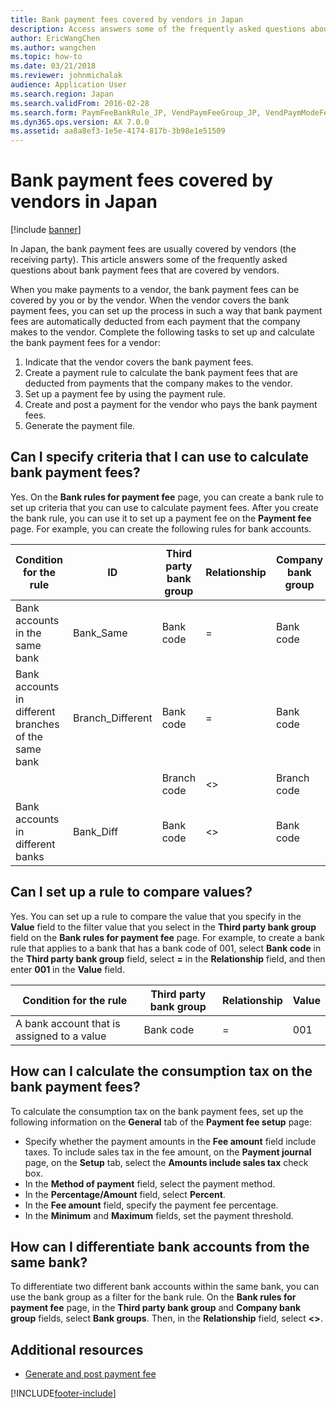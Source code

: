```yaml
---
title: Bank payment fees covered by vendors in Japan
description: Access answers some of the frequently asked questions about bank payment fees that are covered by vendors in Japan, including a step-by-step process.
author: EricWangChen
ms.author: wangchen
ms.topic: how-to
ms.date: 03/21/2018
ms.reviewer: johnmichalak
audience: Application User 
ms.search.region: Japan
ms.search.validFrom: 2016-02-28
ms.search.form: PaymFeeBankRule_JP, VendPaymFeeGroup_JP, VendPaymModeFee
ms.dyn365.ops.version: AX 7.0.0
ms.assetid: aa8a8ef3-1e5e-4174-817b-3b98e1e51509
---
```


# Bank payment fees covered by vendors in Japan

[!include [banner](../../includes/banner.md)]

In Japan, the bank payment fees are usually covered by vendors (the receiving party). This article answers some of the frequently asked questions about bank payment fees that are covered by vendors.

When you make payments to a vendor, the bank payment fees can be covered by you or by the vendor. When the vendor covers the bank payment fees, you can set up the process in such a way that bank payment fees are automatically deducted from each payment that the company makes to the vendor. Complete the following tasks to set up and calculate the bank payment fees for a vendor:

1.  Indicate that the vendor covers the bank payment fees.
2.  Create a payment rule to calculate the bank payment fees that are deducted from payments that the company makes to the vendor.
3.  Set up a payment fee by using the payment rule.
4.  Create and post a payment for the vendor who pays the bank payment fees.
5.  Generate the payment file.

## Can I specify criteria that I can use to calculate bank payment fees?
Yes. On the **Bank rules for payment fee** page, you can create a bank rule to set up criteria that you can use to calculate payment fees. After you create the bank rule, you can use it to set up a payment fee on the **Payment fee** page. For example, you can create the following rules for bank accounts.

| Condition for the rule                               | ID                | Third party bank group | Relationship | Company bank group |
|------------------------------------------------------|-------------------|------------------------|--------------|--------------------|
| Bank accounts in the same bank                       | Bank\_Same        | Bank code              | =            | Bank code          |
| Bank accounts in different branches of the same bank | Branch\_Different | Bank code              | =            | Bank code          |
|                                                      |                   | Branch code            | &lt;&gt;     | Branch code        |
| Bank accounts in different banks                     | Bank\_Diff        | Bank code              | &lt;&gt;     | Bank code          |

## Can I set up a rule to compare values?
Yes. You can set up a rule to compare the value that you specify in the **Value** field to the filter value that you select in the **Third party bank group** field on the **Bank rules for payment fee** page. For example, to create a bank rule that applies to a bank that has a bank code of 001, select **Bank code** in the **Third party bank group** field, select **=** in the **Relationship** field, and then enter **001** in the **Value** field.

| Condition for the rule                     | Third party bank group | Relationship | Value |
|--------------------------------------------|------------------------|--------------|-------|
| A bank account that is assigned to a value | Bank code              | =            | 001   |

## How can I calculate the consumption tax on the bank payment fees?
To calculate the consumption tax on the bank payment fees, set up the following information on the **General** tab of the **Payment fee setup** page:

-   Specify whether the payment amounts in the **Fee amount** field include taxes. To include sales tax in the fee amount, on the **Payment journal** page, on the **Setup** tab, select the **Amounts include sales tax** check box.
-   In the **Method of payment** field, select the payment method.
-   In the **Percentage/Amount** field, select **Percent**.
-   In the **Fee amount** field, specify the payment fee percentage.
-   In the **Minimum** and **Maximum** fields, set the payment threshold.

## How can I differentiate bank accounts from the same bank?
To differentiate two different bank accounts within the same bank, you can use the bank group as a filter for the bank rule. On the **Bank rules for payment fee** page, in the **Third party bank group** and **Company bank group** fields, select **Bank groups**. Then, in the **Relationship** field, select **&lt;&gt;**.

## Additional resources
- [Generate and post payment fee](post-payment-fee.md)



[!INCLUDE[footer-include](../../../includes/footer-banner.md)]

